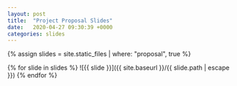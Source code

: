 ```yaml
---
layout: post
title:  "Project Proposal Slides"
date:   2020-04-27 09:30:39 +0000
categories: slides
---
```


{% assign slides = site.static_files | where: "proposal", true %}

{% for slide in slides %}
![{{ slide }}]({{ site.baseurl }}/{{ slide.path | escape }})
{% endfor %}
